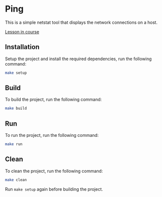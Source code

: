 # Ping

This is a simple netstat tool that displays the network connections on a host.

[Lesson in course](https://codedeviate.github.io/aicollection/go-tools-netstat.html)

## Installation

Setup the project and install the required dependencies, run the following command:

```bash
make setup
```

## Build

To build the project, run the following command:

```bash
make build
```

## Run

To run the project, run the following command:

```bash
make run
```

## Clean

To clean the project, run the following command:

```bash
make clean
```

Run `make setup` again before building the project.
